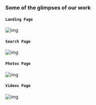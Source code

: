 ### Some of the glimpses of our work

#### `Landing Page`
![img](https://github.com/rahulbnc463/Team_DNA/blob/main/bannar/b1.png)
<br/>
#### `Search Page`
![img](https://github.com/rahulbnc463/Team_DNA/blob/main/bannar/b2.png)
<br/>
#### `Photos Page`
![img](https://github.com/rahulbnc463/Team_DNA/blob/main/bannar/b3.png)
<br/>
#### `Videos Page`
![img](https://github.com/rahulbnc463/Team_DNA/blob/main/bannar/b4.png)
<br/>

